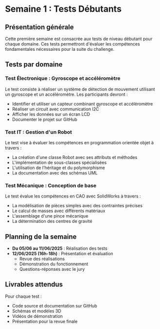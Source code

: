 # Semaine 1 : Tests Débutants

## Présentation générale

Cette première semaine est consacrée aux tests de niveau débutant pour chaque domaine. Ces tests permettront d'évaluer les compétences fondamentales nécessaires pour la suite du challenge.

## Tests par domaine

### Test Électronique : Gyroscope et accéléromètre
Le test consiste à réaliser un système de détection de mouvement utilisant un gyroscope et un accéléromètre. Les participants devront :
- Identifier et utiliser un capteur combinant gyroscope et accéléromètre
- Réaliser un circuit avec communication I2C
- Afficher les données sur un écran LCD
- Documenter le projet sur GitHub

### Test IT : Gestion d'un Robot
Le test vise à évaluer les compétences en programmation orientée objet à travers :
- La création d'une classe Robot avec ses attributs et méthodes
- L'implémentation de sous-classes spécialisées
- L'utilisation de l'héritage et du polymorphisme
- La documentation avec des schémas UML

### Test Mécanique : Conception de base
Le test évalue les compétences en CAO avec SolidWorks à travers :
- La modélisation de pièces simples avec des contraintes précises
- Le calcul de masses avec différents matériaux
- L'assemblage d'une pince mécanique
- La détermination des centres de gravité

## Planning de la semaine

- **Du 05/06 au 11/06/2025** : Réalisation des tests
- **12/06/2025 (16h-18h)** : Présentation et évaluation
  - Revue des réalisations
  - Démonstration du fonctionnement
  - Questions-réponses avec le jury

## Livrables attendus

Pour chaque test :
- Code source et documentation sur GitHub
- Schémas et modèles 3D
- Vidéos de démonstration
- Présentation pour la revue finale